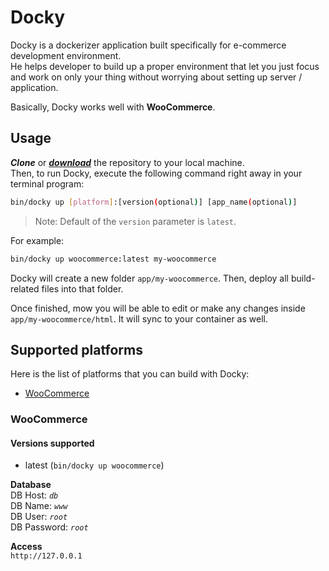 # Docky

Docky is a dockerizer application built specifically for e-commerce development environment.  
He helps developer to build up a proper environment that let you just focus and work on only your thing without worrying about setting up server / application.

Basically, Docky works well with **WooCommerce**.

## Usage

_**Clone**_ or [_**download**_](https://github.com/guzzilar/docky/archive/master.zip) the repository to your local machine.  
Then, to run Docky, execute the following command right away in your terminal program:

```bash
bin/docky up [platform]:[version(optional)] [app_name(optional)]
```

> Note: Default of the `version` parameter is `latest`.

For example:
```bash
bin/docky up woocommerce:latest my-woocommerce
```

Docky will create a new folder `app/my-woocommerce`. Then, deploy all build-related files into that folder.

Once finished, mow you will be able to edit or make any changes inside `app/my-woocommerce/html`. It will sync to your container as well.

## Supported platforms

Here is the list of platforms that you can build with Docky:

- [WooCommerce](https://github.com/guzzilar/docky#woocommerce)

### WooCommerce

#### Versions supported

- latest (`bin/docky up woocommerce`)

**Database**  
DB Host: _`db`_  
DB Name: _`www`_  
DB User: _`root`_  
DB Password: _`root`_

**Access**  
`http://127.0.0.1`
